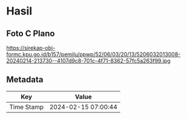 # Hasil

## Foto C Plano

https://sirekap-obj-formc.kpu.go.id/b157/pemilu/ppwp/52/06/03/20/13/5206032013008-20240214-213730--4107d9c8-701c-4f71-8362-57fc5a263f99.jpg


## Metadata

| Key        | Value               |
| ---------- | ------------------- |
| Time Stamp | 2024-02-15 07:00:44 |



